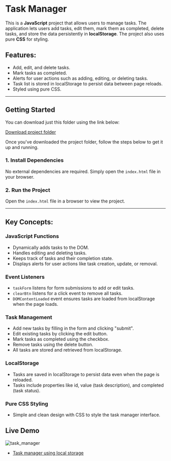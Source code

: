# Task Manager

This is a **JavaScript** project that allows users to manage tasks. The application lets users add tasks, edit them, mark them as completed, delete tasks, and store the data persistently in **localStorage**. The project also uses pure **CSS** for styling.
## Features:
- Add, edit, and delete tasks.
- Mark tasks as completed.
- Alerts for user actions such as adding, editing, or deleting tasks.
- Task list is stored in localStorage to persist data between page reloads.
- Styled using pure CSS.

---

## Getting Started

You can download just this folder using the link below:

[Download project folder](https://downgit.github.io/#/home?url=https://github.com/armandomzn/javascript-components/tree/main/task_manager)

Once you've downloaded the project folder, follow the steps below to get it up and running.

### 1. Install Dependencies
No external dependencies are required. Simply open the `index.html` file in your browser.

### 2. Run the Project
Open the `index.html` file in a browser to view the project.

---

## Key Concepts:

### JavaScript Functions
- Dynamically adds tasks to the DOM.
- Handles editing and deleting tasks.
- Keeps track of tasks and their completion state.
- Displays alerts for user actions like task creation, update, or removal.

### Event Listeners
- `taskForm` listens for form submissions to add or edit tasks.
- `clearBtn` listens for a click event to remove all tasks.
- `DOMContentLoaded` event ensures tasks are loaded from localStorage when the page loads.

### Task Management
- Add new tasks by filling in the form and clicking "submit".
- Edit existing tasks by clicking the edit button.
- Mark tasks as completed using the checkbox.
- Remove tasks using the delete button.
- All tasks are stored and retrieved from localStorage.

### LocalStorage
- Tasks are saved in localStorage to persist data even when the page is reloaded.
- Tasks include properties like id, value (task description), and completed (task status).

### Pure CSS Styling
- Simple and clean design with CSS to style the task manager interface.

## Live Demo
![task_manager](https://github.com/user-attachments/assets/b7b78202-682e-46a4-9cbd-21215531d495)
- [Task manager using local storage](https://eloquent-cassata-5ab73c.netlify.app/)
